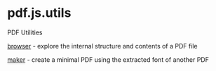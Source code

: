 pdf.js.utils
============

PDF Utilities

[browser](http://brendandahl.github.io/pdf.js.utils/browser/) - explore the internal structure and contents of a PDF file

[maker](http://brendandahl.github.io/pdf.js.utils/maker/) - create a minimal PDF using the extracted font of another PDF 
